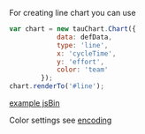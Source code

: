 For creating line chart you can use
```javascript
var chart = new tauChart.Chart({
            data: defData,
            type: 'line',
            x: 'cycleTime',
            y: 'effort',
            color: 'team'
        });
chart.renderTo('#line');
```
[example jsBin](http://jsbin.com/hogoci/15/embed?output&height=500px)

Color settings see [encoding](../advanced/encoding.md)